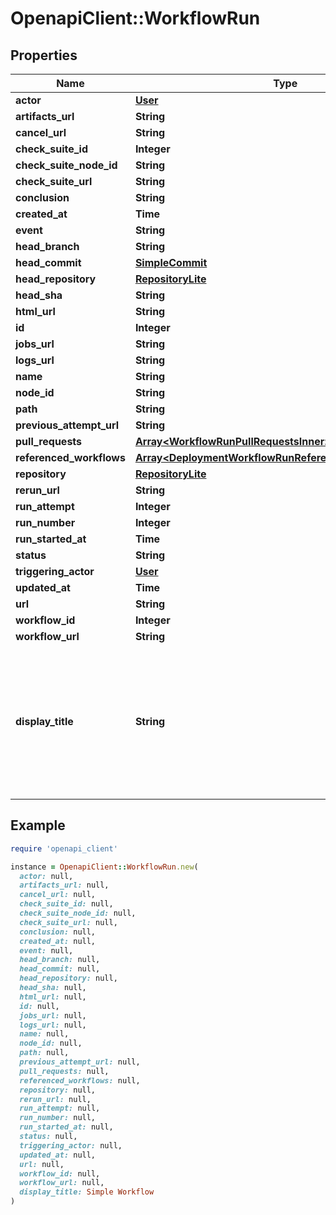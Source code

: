 # OpenapiClient::WorkflowRun

## Properties

| Name | Type | Description | Notes |
| ---- | ---- | ----------- | ----- |
| **actor** | [**User**](User.md) |  |  |
| **artifacts_url** | **String** |  |  |
| **cancel_url** | **String** |  |  |
| **check_suite_id** | **Integer** |  |  |
| **check_suite_node_id** | **String** |  |  |
| **check_suite_url** | **String** |  |  |
| **conclusion** | **String** |  |  |
| **created_at** | **Time** |  |  |
| **event** | **String** |  |  |
| **head_branch** | **String** |  |  |
| **head_commit** | [**SimpleCommit**](SimpleCommit.md) |  |  |
| **head_repository** | [**RepositoryLite**](RepositoryLite.md) |  |  |
| **head_sha** | **String** |  |  |
| **html_url** | **String** |  |  |
| **id** | **Integer** |  |  |
| **jobs_url** | **String** |  |  |
| **logs_url** | **String** |  |  |
| **name** | **String** |  |  |
| **node_id** | **String** |  |  |
| **path** | **String** |  |  |
| **previous_attempt_url** | **String** |  |  |
| **pull_requests** | [**Array&lt;WorkflowRunPullRequestsInner&gt;**](WorkflowRunPullRequestsInner.md) |  |  |
| **referenced_workflows** | [**Array&lt;DeploymentWorkflowRunReferencedWorkflowsInner&gt;**](DeploymentWorkflowRunReferencedWorkflowsInner.md) |  | [optional] |
| **repository** | [**RepositoryLite**](RepositoryLite.md) |  |  |
| **rerun_url** | **String** |  |  |
| **run_attempt** | **Integer** |  |  |
| **run_number** | **Integer** |  |  |
| **run_started_at** | **Time** |  |  |
| **status** | **String** |  |  |
| **triggering_actor** | [**User**](User.md) |  |  |
| **updated_at** | **Time** |  |  |
| **url** | **String** |  |  |
| **workflow_id** | **Integer** |  |  |
| **workflow_url** | **String** |  |  |
| **display_title** | **String** | The event-specific title associated with the run or the run-name if set, or the value of &#x60;run-name&#x60; if it is set in the workflow. | [optional] |

## Example

```ruby
require 'openapi_client'

instance = OpenapiClient::WorkflowRun.new(
  actor: null,
  artifacts_url: null,
  cancel_url: null,
  check_suite_id: null,
  check_suite_node_id: null,
  check_suite_url: null,
  conclusion: null,
  created_at: null,
  event: null,
  head_branch: null,
  head_commit: null,
  head_repository: null,
  head_sha: null,
  html_url: null,
  id: null,
  jobs_url: null,
  logs_url: null,
  name: null,
  node_id: null,
  path: null,
  previous_attempt_url: null,
  pull_requests: null,
  referenced_workflows: null,
  repository: null,
  rerun_url: null,
  run_attempt: null,
  run_number: null,
  run_started_at: null,
  status: null,
  triggering_actor: null,
  updated_at: null,
  url: null,
  workflow_id: null,
  workflow_url: null,
  display_title: Simple Workflow
)
```


